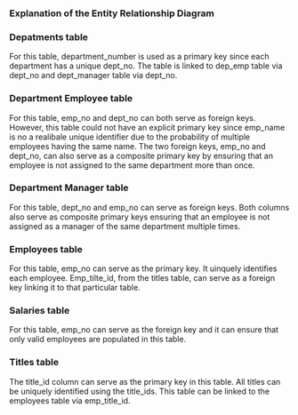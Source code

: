 ### Explanation of the Entity Relationship Diagram

### Depatments table
For this table, department_number is used as a primary key since each department has a unique dept_no. The table is linked to dep_emp table via dept_no and dept_manager table via dept_no. 

### Department Employee table 
For this table, emp_no and dept_no can both serve as foreign keys. However, this table could not have an explicit primary key since emp_name is no a realibale unique identifier due to the probability of multiple employees having the same name. 
The two foreign keys, emp_no and dept_no, can also serve as a composite primary key by ensuring that an employee is not assigned to the same department more than once. 

### Department Manager table
For this table, dept_no and emp_no can serve as foreign keys. Both columns also serve as composite primary keys ensuring that an employee is not assigned as a manager of the same department multiple times. 

### Employees table
For this table, emp_no can serve as the primary key. It uinquely identifies each employee. Emp_tilte_id, from the titles table, can serve as a foreign key linking it to that particular table. 

### Salaries table
For this table, emp_no can serve as the foreign key and it can ensure that only valid employees are populated in this table. 

### Titles table
The title_id column can serve as the primary key in this table. All titles can be uniquely identified using the title_ids. This table can be linked to the employees table via emp_title_id. 